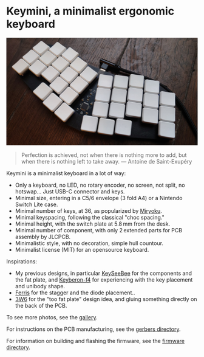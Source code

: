 # Keymini, a minimalist ergonomic keyboard

![Keymini](images/keymini.jpg)

> Perfection is achieved, not when there is nothing more to add, but
> when there is nothing left to take away. ― Antoine de Saint-Exupéry

Keymini is a minimalist keyboard in a lot of way:
* Only a keyboard, no LED, no rotary encoder, no screen, not split, no
  hotswap… Just USB-C connector and keys.
* Minimal size, entering in a C5/6 envelope (3 fold A4) or a Nintendo
  Switch Lite case.
* Minimal number of keys, at 36, as popularized by
  [Miryoku](https://github.com/manna-harbour/miryoku).
* Minimal keyspacing, following the classical "choc spacing."
* Minimal height, with the switch plate at 5.8 mm from the desk.
* Minimal number of component, with only 2 extended parts for PCB
  assembly by JLCPCB.
* Minimalistic style, with no decoration, simple hull countour.
* Minimalist license (MIT) for an opensource keyboard.

Inspirations:
* My previous designs, in particular
  [KeySeeBee](https://github.com/TeXitoi/keyseebee) for the components
  and the fat plate, and
  [Keyberon-f4](https://github.com/TeXitoi/keyberon-f4) for
  experiencing with the key placement and unibody shape.
* [Ferris](https://github.com/pierrechevalier83/ferris) for the
  stagger and the diode placement..
* [3W6](https://github.com/weteor/3W6) for the "too fat plate" design
  idea, and gluing something directly on the back of the PCB.

To see more photos, see the [gallery](GALLERY.md).

For instructions on the PCB manufacturing, see the [gerbers
directory](pcb/gerbers/).

For information on building and flashing the firmware, see the
[firmware directory](firmware/).
